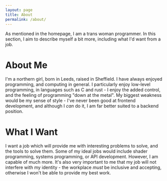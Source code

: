 ```yaml
---
layout: page
title: About
permalink: /about/
---
```

As mentioned in the homepage, I am a trans woman programmer. In this section, I aim to describe myself a bit more, including what I'd want from a job.

# About Me
I'm a northern girl, born in Leeds, raised in Sheffield. I have always enjoyed programming, and computing in general. I particularly enjoy low-level programming, in languages such as C and rust - I enjoy the added control, and the feeling of programming "down at the metal".
My biggest weakness would be my sense of style - I've never been good at frontend development, and although I *can* do it, I am far better suited to a backend position.
# What I Want
I want a job which will provide me with interesting problems to solve, and the tools to solve them. Some of my ideal jobs would include shader programming, systems programming, or API development. However, I am capable of much more.
It's also very important to me that my job will not interfere with my identity - the workplace *must* be inclusive and accepting, otherwise I won't be able to provide my best work.

